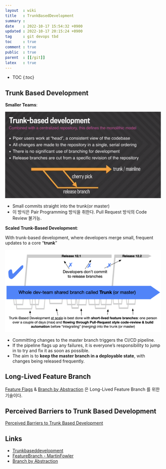 ```yaml
---
layout  : wiki
title   : TrunkBasedDevelopment
summary : 
date    : 2022-10-17 15:54:32 +0900
updated : 2022-10-17 20:15:24 +0900
tag     : git devops tbd
toc     : true
comment : true
public  : true
parent  : [[/git]]
latex   : true
---
```

* TOC
{:toc}

## Trunk Based Development

__Smaller Teams__:

![](/resource/wiki/git-trunk-based-development/patch.png)

- Small commits straight into the trunk(or master)
- 이 방식은 Pair Programming 방식을 취한다. Pull Request 방식의 Code Review 불가능.

__Scaled Trunk-Based Development__:

With trunk-based development, where developers merge small, frequent updates to a core “__trunk__” 

![](/resource/wiki/git-trunk-based-development/trunk.png)
 
- Committing changes to the master branch triggers the CI/CD pipeline.
- If the pipeline flags up any failures, it is everyone’s responsibility to jump in to try and fix it as soon as possible.
- The aim is to __keep the master branch in a deployable state__, with changes being released frequently.

## Long-Lived Feature Branch

[Feature Flags](https://trunkbaseddevelopment.com/feature-flags/) & [Branch by Abstraction](https://trunkbaseddevelopment.com/branch-by-abstraction/) 은 Long-Lived Feature Branch 를 위한 기술이다.

## Perceived Barriers to Trunk Based Development

[Perceived Barriers to Trunk Based Development](https://www.davefarley.net/?p=269)

## Links

- [Trunkbaseddevelopment](https://trunkbaseddevelopment.com/)
- [FeatureBranch - MartinFowler](https://martinfowler.com/bliki/FeatureBranch.html)
- [Branch by Abstraction](https://trunkbaseddevelopment.com/branch-by-abstraction/)